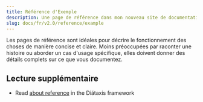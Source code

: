 ```yaml
---
title: Référence d'Exemple
description: Une page de référence dans mon nouveau site de documentation Starlight.
slug: docs/fr/v2.0/reference/example
---
```


Les pages de référence sont idéales pour décrire le fonctionnement des choses de manière concise et claire.
Moins préoccupées par raconter une histoire ou aborder un cas d'usage spécifique, elles doivent donner des détails complets sur ce que vous documentez.

## Lecture supplémentaire

* Read [about reference](https://diataxis.fr/reference/) in the Diátaxis framework
